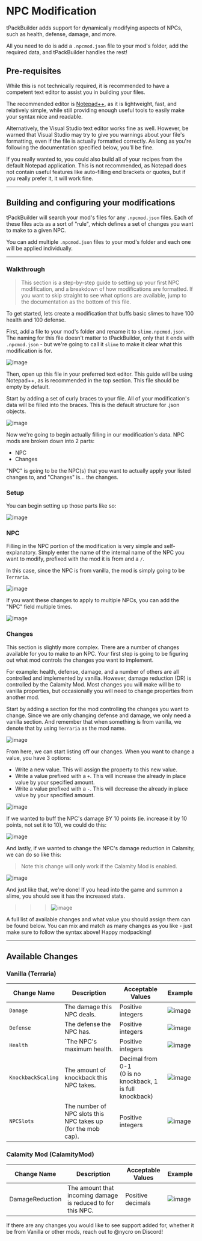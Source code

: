 # NPC Modification

tPackBuilder adds support for dynamically modifying aspects of NPCs, such as health, defense, damage, and more.

All you need to do is add a `.npcmod.json` file to your mod's folder, add the required data, and tPackBuilder handles the rest!

## Pre-requisites

While this is not technically required, it is recommended to have a competent text editor to assist you in building your files.

The recommended editor is [Notepad++](https://notepad-plus-plus.org/), as it is lightweight, fast, and relatively simple, while still providing enough useful tools to easily make your syntax nice and readable.

Alternatively, the Visual Studio text editor works fine as well. However, be warned that Visual Studio may try to give you warnings about your file's formatting, even if the file is actually formatted correctly. As long as you're following the documentation specified below, you'll be fine.

If you really wanted to, you could also build all of your recipes from the default Notepad application. This is not recommended, as Notepad does not contain useful features like auto-filling end brackets or quotes, but if you really prefer it, it will work fine.

***

## Building and configuring your modifications
tPackBuilder will search your mod's files for any `.npcmod.json` files. Each of these files acts as a sort of "rule", which defines a set of changes you want to make to a given NPC.

You can add multiple `.npcmod.json` files to your mod's folder and each one will be applied individually.

***

### Walkthrough
> This section is a step-by-step guide to setting up your first NPC modification, and a breakdown of how modifications are formatted. If you want to skip straight to see what options are available, jump to the documentation as the bottom of this file.

To get started, lets create a modification that buffs basic slimes to have 100 health and 100 defense.

First, add a file to your mod's folder and rename it to `slime.npcmod.json`. The naming for this file doesn't matter to tPackBuilder, only that it ends with `.npcmod.json` - but we're going to call it `slime` to make it clear what this modification is for.

![image](https://github.com/user-attachments/assets/d73bb3db-6f70-4820-8d01-c49feab2258c)

Then, open up this file in your preferred text editor. This guide will be using Notepad++, as is recommended in the top section. This file should be empty by default.

Start by adding a set of curly braces to your file. All of your modification's data will be filled into the braces. This is the default structure for .json objects.

![image](https://github.com/user-attachments/assets/d6662f90-45b6-480c-8f3a-e84878212021)

Now we're going to begin actually filling in our modification's data. NPC mods are broken down into 2 parts:
- NPC
- Changes

"NPC" is going to be the NPC(s) that you want to actually apply your listed changes to, and "Changes" is... the changes.

### Setup

You can begin setting up those parts like so:

![image](https://github.com/user-attachments/assets/2a9119ce-75b7-4e97-b21a-c08a09c06564)

### NPC

Filling in the NPC portion of the modification is very simple and self-explanatory. Simply enter the name of the internal name of the NPC you want to modify, prefixed with the mod it is from and a `/`.

In this case, since the NPC is from vanilla, the mod is simply going to be `Terraria`.

![image](https://github.com/user-attachments/assets/8e8206cd-431e-4e09-aab6-1a2da5966773)

If you want these changes to apply to multiple NPCs, you can add the "NPC" field multiple times.

![image](https://github.com/user-attachments/assets/d2bdb308-a99a-4dec-93d2-468b8cf96af6)

### Changes

This section is slightly more complex. There are a number of changes available for you to make to an NPC. Your first step is going to be figuring out what mod controls the changes you want to implement.

For example: health, defense, damage, and a number of others are all controlled and implemented by vanilla. However, damage reduction (DR) is controlled by the Calamity Mod. Most changes you will make will be to vanilla properties, but occasionally you will need to change properties from another mod.

Start by adding a section for the mod controlling the changes you want to change. Since we are only changing defense and damage, we only need a vanilla section. And remember that when something is from vanilla, we denote that by using `Terraria` as the mod name.

![image](https://github.com/user-attachments/assets/f3dc6850-c653-4537-8551-0eff1aa6954f)

From here, we can start listing off our changes. When you want to change a value, you have 3 options:
- Write a new value. This will assign the property to this new value.
- Write a value prefixed with a `+`. This will increase the already in place value by your specified amount.
- Write a value prefixed with a `-`. This will decrease the already in place value by your specified amount.

![image](https://github.com/user-attachments/assets/952a26ff-6b8d-409e-8893-205938dcf234)

If we wanted to buff the NPC's damage BY 10 points (ie. increase it by 10 points, not set it to 10), we could do this:

![image](https://github.com/user-attachments/assets/a5ed443c-44e2-4cbd-96f8-85829b1a653d)

And lastly, if we wanted to change the NPC's damage reduction in Calamity, we can do so like this:
> Note this change will only work if the Calamity Mod is enabled.

![image](https://github.com/user-attachments/assets/54ee2e58-fce8-4df5-bf0b-6bb460f41b43)

And just like that, we're done! If you head into the game and summon a slime, you should see it has the increased stats.

>>> ![image](https://github.com/user-attachments/assets/2965b896-5c08-4930-bb5e-f355861c8a92)

A full list of available changes and what value you should assign them can be found below. You can mix and match as many changes as you like - just make sure to follow the syntax above! Happy modpacking!

***

## Available Changes

### Vanilla (Terraria)
| Change Name | Description | Acceptable Values | Example |
| ----------- | ----------- | ----------------- | ------- |
| `Damage` | The damage this NPC deals. | Positive integers | ![image](https://github.com/user-attachments/assets/6d255d2c-e6a9-4a6c-b1f7-3bb5fa74b4b4) |
| `Defense` | The defense the NPC has. | Positive integers | ![image](https://github.com/user-attachments/assets/2571f6df-e3ab-4ae3-82cb-2e5ea398d0eb) |
| `Health` | `The NPC's maximum health. | Positive integers | ![image](https://github.com/user-attachments/assets/aea09a00-1188-431a-ac9b-94c2519530e9) |
| `KnockbackScaling` | The amount of knockback this NPC takes. | Decimal from 0-1<br/>(0 is no knockback, 1 is full knockback) | ![image](https://github.com/user-attachments/assets/74821aed-a80e-4f2c-af57-81a8229955e1) |
| `NPCSlots` | The number of NPC slots this NPC takes up (for the mob cap). | Positive integers | ![image](https://github.com/user-attachments/assets/2bce356c-8235-429e-8f07-10dd661b43dd) |

### Calamity Mod (CalamityMod)
| Change Name | Description | Acceptable Values | Example |
| ----------- | ----------- | ----------------- | ------- |
| DamageReduction | The amount that incoming damage is reduced to for this NPC. | Positive decimals | ![image](https://github.com/user-attachments/assets/5d7e803c-3a44-4e9f-aaf4-75560cc1babe) |

If there are any changes you would like to see support added for, whether it be from Vanilla or other mods, reach out to @nycro on Discord!
